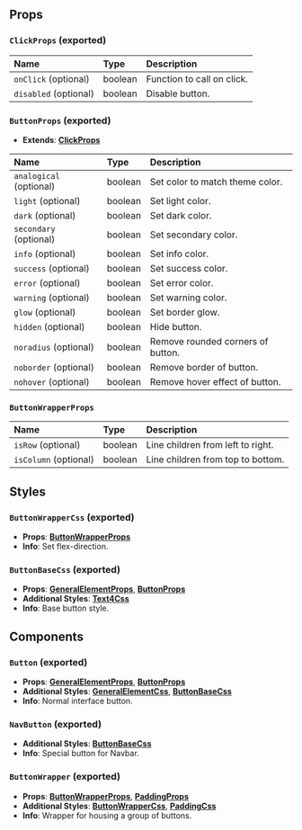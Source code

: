 ## Props

### `ClickProps` (exported)
| Name | Type | Description                                                          |
| :--- | :--- | :------------------------------------------------------------------- |
| `onClick` (optional) | boolean | Function to call on click.
| `disabled` (optional) | boolean | Disable button.

### `ButtonProps` (exported)

- **Extends**: [**ClickProps**](/docs/dev-docs/frontend/components/atoms/Button#clickprops-exported)

| Name | Type | Description                                                          |
| :--- | :--- | :------------------------------------------------------------------- |
| `analogical` (optional) | boolean | Set color to match theme color.
| `light` (optional) | boolean | Set light color.
| `dark` (optional) | boolean | Set dark color.
| `secondary` (optional) | boolean | Set secondary color.
| `info` (optional) | boolean | Set info color.
| `success` (optional) | boolean | Set success color.
| `error` (optional) | boolean | Set error color.
| `warning` (optional) | boolean | Set warning color.
| `glow` (optional) | boolean | Set border glow.
| `hidden` (optional) | boolean | Hide button.
| `noradius` (optional) | boolean | Remove rounded corners of button.
| `noborder` (optional) | boolean | Remove border of button.
| `nohover` (optional) | boolean | Remove hover effect of button.

### `ButtonWrapperProps`
| Name | Type | Description                                                          |
| :--- | :--- | :------------------------------------------------------------------- |
| `isRow` (optional) | boolean | Line children from left to right.
| `isColumn` (optional) | boolean | Line children from top to bottom.

## Styles

### `ButtonWrapperCss` (exported)
- **Props**: [**ButtonWrapperProps**](/docs/dev-docs/frontend/components/atoms/Button#buttonwrapperprops)
- **Info**: Set flex-direction.

### `ButtonBaseCss` (exported)
- **Props**: [**GeneralElementProps**](/docs/dev-docs/frontend/components/general-interfaces#generalelementprops-exported), [**ButtonProps**](/docs/dev-docs/frontend/components/atoms/Button#buttonprops-exported)
- **Additional Styles**: [**Text4Css**](/docs/dev-docs/frontend/components/atoms/Typography#text4css-exported)
- **Info**: Base button style.

## Components

### `Button` (exported)
- **Props**: [**GeneralElementProps**](/docs/dev-docs/frontend/components/general-interfaces#generalelementprops-exported), [**ButtonProps**](/docs/dev-docs/frontend/components/atoms/Button#buttonprops-exported)
- **Additional Styles**: [**GeneralElementCss**](/docs/dev-docs/frontend/components/general-interfaces#generalelementcss-exported), [**ButtonBaseCss**](/docs/dev-docs/frontend/components/atoms/Button#buttonbasecss-exported)
- **Info**: Normal interface button.

### `NavButton` (exported)
- **Additional Styles**: [**ButtonBaseCss**](/docs/dev-docs/frontend/components/atoms/Button#buttonbasecss-exported)
- **Info**: Special button for Navbar.

### `ButtonWrapper` (exported)
- **Props**: [**ButtonWrapperProps**](/docs/dev-docs/frontend/components/atoms/Button#buttonwrapperprops), [**PaddingProps**](/docs/dev-docs/frontend/components/general-interfaces#paddingprops-exported)
- **Additional Styles**: [**ButtonWrapperCss**](/docs/dev-docs/frontend/components/atoms/Button#buttonwrappercss-exported), [**PaddingCss**](/docs/dev-docs/frontend/components/general-interfaces#paddingcss-exported)
- **Info**: Wrapper for housing a group of buttons.
